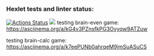 ### Hexlet tests and linter status:
[![Actions Status](https://github.com/Pekos12/python-project-49/workflows/hexlet-check/badge.svg)](https://github.com/Pekos12/python-project-49/actions)
<a href="https://codeclimate.com/github/Pekos12/python-project-49/maintainability"><img src="https://api.codeclimate.com/v1/badges/c4760e581c01c3f91939/maintainability" /></a>
testing brain-even game: https://asciinema.org/a/kG4v3PZnsfkPG3Ovyqw9ATZuw

testing brain-calc game: https://asciinema.org/a/k7eePUNb0ahrqeM9jmSuASuCS
